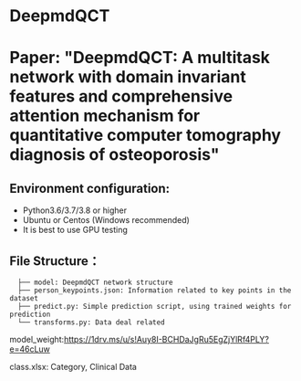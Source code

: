 # DeepmdQCT
# Paper: "DeepmdQCT: A multitask network with domain invariant features and comprehensive attention mechanism for quantitative computer tomography diagnosis of osteoporosis"

## Environment configuration:
* Python3.6/3.7/3.8 or higher
* Ubuntu or Centos (Windows recommended)
* It is best to use GPU testing

## File Structure：
```
  ├── model: DeepmdQCT network structure
  ├── person_keypoints.json: Information related to key points in the dataset
  ├── predict.py: Simple prediction script, using trained weights for prediction
  └── transforms.py: Data deal related
```
model_weight:https://1drv.ms/u/s!Auy8I-BCHDaJgRu5EgZjYlRf4PLY?e=46cLuw

class.xlsx: Category, Clinical Data















